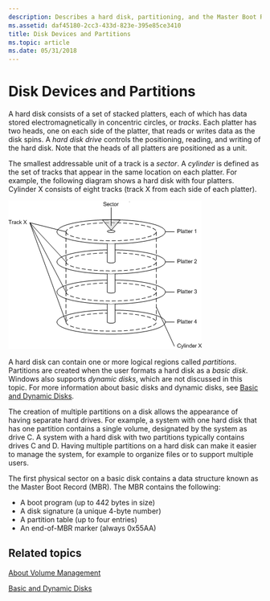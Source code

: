 ```yaml
---
description: Describes a hard disk, partitioning, and the Master Boot Record.
ms.assetid: daf45180-2cc3-433d-823e-395e85ce3410
title: Disk Devices and Partitions
ms.topic: article
ms.date: 05/31/2018
---
```


# Disk Devices and Partitions

A hard disk consists of a set of stacked platters, each of which has data stored electromagnetically in concentric circles, or *tracks*. Each platter has two heads, one on each side of the platter, that reads or writes data as the disk spins. A *hard disk drive* controls the positioning, reading, and writing of the hard disk. Note that the heads of all platters are positioned as a unit.

The smallest addressable unit of a track is a *sector*. A *cylinder* is defined as the set of tracks that appear in the same location on each platter. For example, the following diagram shows a hard disk with four platters. Cylinder X consists of eight tracks (track X from each side of each platter).

![hard disk, including tracks, sectors, and platters](images/diskdevice.png)

A hard disk can contain one or more logical regions called *partitions*. Partitions are created when the user formats a hard disk as a *basic disk*. Windows also supports *dynamic disks*, which are not discussed in this topic. For more information about basic disks and dynamic disks, see [Basic and Dynamic Disks](basic-and-dynamic-disks.md).

The creation of multiple partitions on a disk allows the appearance of having separate hard drives. For example, a system with one hard disk that has one partition contains a single volume, designated by the system as drive C. A system with a hard disk with two partitions typically contains drives C and D. Having multiple partitions on a hard disk can make it easier to manage the system, for example to organize files or to support multiple users.

The first physical sector on a basic disk contains a data structure known as the Master Boot Record (MBR). The MBR contains the following:

-   A boot program (up to 442 bytes in size)
-   A disk signature (a unique 4-byte number)
-   A partition table (up to four entries)
-   An end-of-MBR marker (always 0x55AA)

## Related topics

<dl> <dt>

[About Volume Management](about-volume-management.md)
</dt> <dt>

[Basic and Dynamic Disks](basic-and-dynamic-disks.md)
</dt> </dl>

 

 



